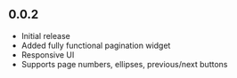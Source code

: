 ## 0.0.2
- Initial release
- Added fully functional pagination widget
- Responsive UI
- Supports page numbers, ellipses, previous/next buttons
